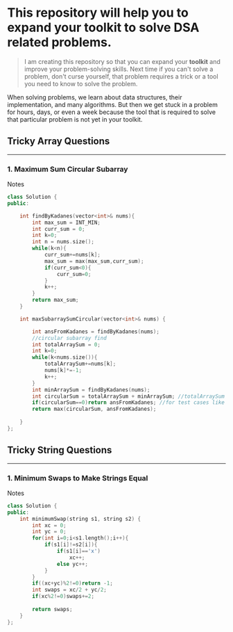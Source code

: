 # This repository will help you to expand your toolkit to solve DSA related problems.
> I am creating this repository so that you can expand your **toolkit** and improve your problem-solving skills. Next time if you can't solve a problem, don't curse yourself, that problem requires a trick or a tool you need to know to solve the problem.

When solving problems, we learn about data structures, their implementation, and many algorithms. But then we get stuck in a problem for hours, days, or even a week because the tool that is required to solve that particular problem is not yet in your toolkit.


## Tricky Array Questions
---
### 1. Maximum Sum Circular Subarray
Notes

```cpp
class Solution {
public:

    int findByKadanes(vector<int>& nums){
        int max_sum = INT_MIN;
        int curr_sum = 0;
        int k=0;
        int n = nums.size();
        while(k<n){
            curr_sum+=nums[k];
            max_sum = max(max_sum,curr_sum);
            if(curr_sum<0){
                curr_sum=0;
            }
            k++;
        }
        return max_sum;
    }

    int maxSubarraySumCircular(vector<int>& nums) {

        int ansFromKadanes = findByKadanes(nums);
        //circular subarray find
        int totalArraySum = 0;
        int k=0;
        while(k<nums.size()){
            totalArraySum+=nums[k];
            nums[k]*=-1;
            k++;
        }
        int minArraySum = findByKadanes(nums);
        int circularSum = totalArraySum + minArraySum; //totalArraySum - (-minArraySum)
        if(circularSum==0)return ansFromKadanes; //for test cases like - [-3,-2,-3];
        return max(circularSum, ansFromKadanes);
        
    }
};
```

## Tricky String Questions
---
### 1. Minimum Swaps to Make Strings Equal
Notes
```cpp
class Solution {
public:
    int minimumSwap(string s1, string s2) {
        int xc = 0;
        int yc = 0;
        for(int i=0;i<s1.length();i++){
            if(s1[i]!=s2[i]){
                if(s1[i]=='x')
                    xc++;
                else yc++;
            }
        }
        if((xc+yc)%2!=0)return -1;
        int swaps = xc/2 + yc/2;
        if(xc%2!=0)swaps+=2;
        
        return swaps;
    }
};
```

